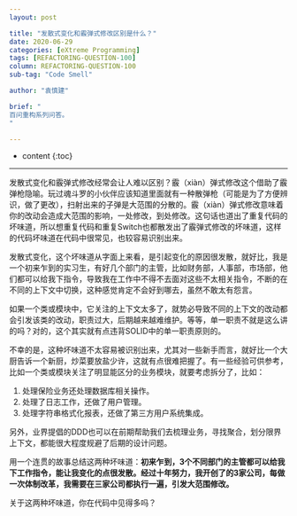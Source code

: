 ```yaml
---
layout: post

title: "发散式变化和霰弹式修改区别是什么？"
date: 2020-06-29
categories: [eXtreme Programming]
tags: [REFACTORING-QUESTION-100]
column: REFACTORING-QUESTION-100
sub-tag: "Code Smell"

author: "袁慎建"

brief: "
百问重构系列问答。
"

---
```


* content
{:toc}

---

发散式变化和霰弹式修改经常会让人难以区别？霰（xiàn）弹式修改这个借助了霰弹枪隐喻。玩过魂斗罗的小伙伴应该知道里面就有一种散弹枪（可能是为了方便辨识，做了更改），扫射出来的子弹是大范围的分散的。霰（xiàn）弹式修改意味着你的改动会造成大范围的影响，一处修改，到处修改。这句话也道出了重复代码的坏味道，所以想重复代码和重复Switch也都散发出了霰弹式修改的坏味道，这样的代码坏味道在代码中很常见，也较容易识别出来。

发散式变化，这个坏味道从字面上来看，是引起变化的原因很发散，就好比，我是一个初来乍到的实习生，有好几个部门的主管，比如财务部，人事部，市场部，他们都可以给我下指令，导致我在工作中不得不去面对这些不太相关指令，不断的在不同的上下文中切换，这种感觉肯定不会好到哪去，虽然不敢太有怨言。

如果一个类或模块中，它关注的上下文太多了，就势必导致不同的上下文的改动都会引发该类的改动，职责过大，后期越来越难维护。等等，单一职责不就是这么讲的吗？对的，这个其实就有点违背SOLID中的单一职责原则的。

不幸的是，这种坏味道不太容易被识别出来，尤其对一些新手而言，就好比一个大厨告诉一个新厨，炒菜要放盐少许，这就有点很难把握了。有一些经验可供参考，比如一个类或模块关注了明显能区分的业务模块，就要考虑拆分了，比如：

1. 处理保险业务还处理数据库相关操作。
2. 处理了日志工作，还做了用户管理。
3. 处理字符串格式化报表，还做了第三方用户系统集成。

另外，业界提倡的DDD也可以在前期帮助我们去梳理业务，寻找聚合，划分限界上下文，都能很大程度规避了后期的设计问题。

用一个连贯的故事总结这两种坏味道：**初来乍到，3个不同部门的主管都可以给我下工作指令，能让我变化的点很发散。经过十年努力，我开创了的3家公司，每做一次体制改革，我需要在三家公司都执行一遍，引发大范围修改。**

关于这两种坏味道，你在代码中见得多吗？
